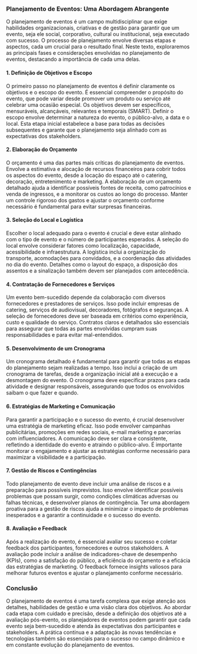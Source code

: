 ### Planejamento de Eventos: Uma Abordagem Abrangente

O planejamento de eventos é um campo multidisciplinar que exige habilidades organizacionais, criativas e de gestão para garantir que um evento, seja ele social, corporativo, cultural ou institucional, seja executado com sucesso. O processo de planejamento envolve diversas etapas e aspectos, cada um crucial para o resultado final. Neste texto, exploraremos as principais fases e considerações envolvidas no planejamento de eventos, destacando a importância de cada uma delas.

#### 1. **Definição de Objetivos e Escopo**

O primeiro passo no planejamento de eventos é definir claramente os objetivos e o escopo do evento. É essencial compreender o propósito do evento, que pode variar desde promover um produto ou serviço até celebrar uma ocasião especial. Os objetivos devem ser específicos, mensuráveis, alcançáveis, relevantes e temporais (SMART). Definir o escopo envolve determinar a natureza do evento, o público-alvo, a data e o local. Esta etapa inicial estabelece a base para todas as decisões subsequentes e garante que o planejamento seja alinhado com as expectativas dos stakeholders.

#### 2. **Elaboração do Orçamento**

O orçamento é uma das partes mais críticas do planejamento de eventos. Envolve a estimativa e alocação de recursos financeiros para cobrir todos os aspectos do evento, desde a locação do espaço até o catering, decoração, entretenimento e marketing. A elaboração de um orçamento detalhado ajuda a identificar possíveis fontes de receita, como patrocínios e venda de ingressos, e a monitorar os custos ao longo do processo. Manter um controle rigoroso dos gastos e ajustar o orçamento conforme necessário é fundamental para evitar surpresas financeiras.

#### 3. **Seleção do Local e Logística**

Escolher o local adequado para o evento é crucial e deve estar alinhado com o tipo de evento e o número de participantes esperados. A seleção do local envolve considerar fatores como localização, capacidade, acessibilidade e infraestrutura. A logística inclui a organização do transporte, acomodações para convidados, e a coordenação das atividades no dia do evento. Detalhes como o layout do espaço, a disposição dos assentos e a sinalização também devem ser planejados com antecedência.

#### 4. **Contratação de Fornecedores e Serviços**

Um evento bem-sucedido depende da colaboração com diversos fornecedores e prestadores de serviços. Isso pode incluir empresas de catering, serviços de audiovisual, decoradores, fotógrafos e seguranças. A seleção de fornecedores deve ser baseada em critérios como experiência, custo e qualidade do serviço. Contratos claros e detalhados são essenciais para assegurar que todas as partes envolvidas cumpram suas responsabilidades e para evitar mal-entendidos.

#### 5. **Desenvolvimento de um Cronograma**

Um cronograma detalhado é fundamental para garantir que todas as etapas do planejamento sejam realizadas a tempo. Isso inclui a criação de um cronograma de tarefas, desde a organização inicial até a execução e a desmontagem do evento. O cronograma deve especificar prazos para cada atividade e designar responsáveis, assegurando que todos os envolvidos saibam o que fazer e quando.

#### 6. **Estratégias de Marketing e Comunicação**

Para garantir a participação e o sucesso do evento, é crucial desenvolver uma estratégia de marketing eficaz. Isso pode envolver campanhas publicitárias, promoções em redes sociais, e-mail marketing e parcerias com influenciadores. A comunicação deve ser clara e consistente, refletindo a identidade do evento e atraindo o público-alvo. É importante monitorar o engajamento e ajustar as estratégias conforme necessário para maximizar a visibilidade e a participação.

#### 7. **Gestão de Riscos e Contingências**

Todo planejamento de evento deve incluir uma análise de riscos e a preparação para possíveis imprevistos. Isso envolve identificar possíveis problemas que possam surgir, como condições climáticas adversas ou falhas técnicas, e desenvolver planos de contingência. Ter uma abordagem proativa para a gestão de riscos ajuda a minimizar o impacto de problemas inesperados e a garantir a continuidade e o sucesso do evento.

#### 8. **Avaliação e Feedback**

Após a realização do evento, é essencial avaliar seu sucesso e coletar feedback dos participantes, fornecedores e outros stakeholders. A avaliação pode incluir a análise de indicadores-chave de desempenho (KPIs), como a satisfação do público, a eficiência do orçamento e a eficácia das estratégias de marketing. O feedback fornece insights valiosos para melhorar futuros eventos e ajustar o planejamento conforme necessário.

### Conclusão

O planejamento de eventos é uma tarefa complexa que exige atenção aos detalhes, habilidades de gestão e uma visão clara dos objetivos. Ao abordar cada etapa com cuidado e precisão, desde a definição dos objetivos até a avaliação pós-evento, os planejadores de eventos podem garantir que cada evento seja bem-sucedido e atenda às expectativas dos participantes e stakeholders. A prática contínua e a adaptação às novas tendências e tecnologias também são essenciais para o sucesso no campo dinâmico e em constante evolução do planejamento de eventos.